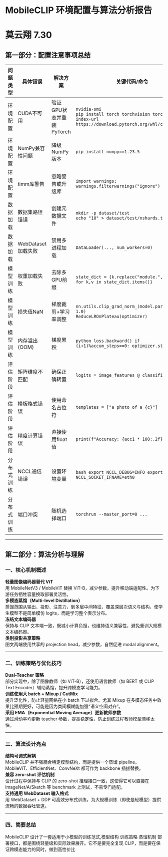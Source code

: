 # MobileCLIP 环境配置与算法分析报告
# 莫云翔 7.30

## 第一部分：配置注意事项总结

| 问题类型          | 具体错误                             | 解决方案                            | 关键代码/命令                             |
|-----------------|---------------------------------|---------------------------------|--------------------------------------|
| 环境配置          | CUDA不可用                         | 验证GPU状态并重装PyTorch               | `nvidia-smi` <br> `pip install torch torchvision torchaudio --index-url https://download.pytorch.org/whl/cu118` |
| 环境配置          | NumPy兼容性问题                    | 降级NumPy版本                        | `pip install numpy==1.23.5`                  |
| 环境配置          | timm库警告                        | 忽略警告或升级库                      | `import warnings; warnings.filterwarnings("ignore")` |
| 数据加载          | 数据集路径错误                     | 创建元数据文件                        | `mkdir -p dataset/test` <br> `echo "10" > dataset/test/nshards.txt` |
| 数据加载          | WebDataset加载失败                 | 禁用多进程加载                       | `DataLoader(..., num_workers=0)`               |
| 模型训练          | 权重加载失败                      | 去除多GPU前缀                        | `state_dict = {k.replace("module.", ""): v for k,v in state_dict.items()}` |
| 模型训练          | 损失值NaN                        | 梯度裁剪+学习率调整                   | `nn.utils.clip_grad_norm_(model.parameters(), 1.0)` <br> `ReduceLROnPlateau(optimizer)` |
| 模型训练          | 内存溢出(OOM)                    | 梯度累积                            | ```python loss.backward() if (i+1)%accum_steps==0: optimizer.step()``` |
| 评估阶段          | 矩阵维度不匹配                    | 确保正确转置                        | `logits = image_features @ classifier.t()`        |
| 评估阶段          | 模板格式错误                      | 使用命名占位符                       | `templates = ["a photo of a {c}"]`                  |
| 评估阶段          | 精度计算错误                      | 直接使用float值                      | `print(f"Accuracy: {acc1 * 100:.2f}%")`              |
| 分布式训练        | NCCL通信错误                     | 设置环境变量                        | ```bash export NCCL_DEBUG=INFO export NCCL_SOCKET_IFNAME=eth0``` |
| 分布式训练        | 端口冲突                         | 随机选择端口                       | `torchrun --master_port=0 ...`                     |

---

## 第二部分：算法分析与理解

### 一、核心机制概述  
**轻量图像编码器替代 ViT**  
用 MobileNetV3 / MobileViT 替换 ViT-B，减少参数，提升移动端适配性。为下游任务牺牲容量换取部署灵活性。  
**多模态蒸馏（Multi-level Distillation）**  
蒸馏范围从输出、投影、注意力，到多层中间特征，覆盖深层次语义与结构，使学生模型不是简单模仿 logits，而是学习整个表示分布。  
**冻结文本编码器**  
保持与 CLIP 文本端一致，既减小计算负担，也维持语义兼容性，避免重训大规模文本编码器。  
**类别投影共享策略**  
图文两端使用共享的 projection head，减少参数，自然促进 modal alignment。  

---

### 二、训练策略与优化技巧  
**Dual-Teacher 策略**  
部分实现中，除了图像教师（如 ViT-B），还使用语言教师（如 BERT 或 CLIP Text Encoder）辅助蒸馏，提升跨模态学习能力。  
**训练使用大 batch + Mixup / CutMix**  
提升泛化性，防止轻量网络在小 batch 下过拟合。尤其 Mixup 在多模态任务中效果比预期更好，可能是因为类间模糊能加强“语义空间对齐”。  
**采用 EMA（Exponential Moving Average）更新教师参数**  
通过滑动平均更新 teacher 参数，提高稳定性，防止训练过程教师模型漂移太快。  

---

### 三、算法设计亮点  
**结构可调式解耦**  
MobileCLIP 并不强耦合特定模型结构，而是提供一个蒸馏 pipeline。MobileViT、EfficientNet、ConvNeXt 都可作为 backbone 插拔替换。  
**兼容 zero-shot 评估机制**  
设计过程中保持与 CLIP 的 zero-shot 推理接口一致，这使得它可以直接在 ImageNet/A/Sketch 等 benchmark 上测试，不需专门适配。  
**支持通用 WebDataset 输入格式**  
用 WebDataset + DDP 可高效分布式训练，为大规模训练（即使是轻模型）提供流畅的数据吞吐管道。  

---

### 四、简要总结  
MobileCLIP 设计了一套适用于小模型的训练范式,模型结构 训练策略 蒸馏机制 部署接口，都是围绕轻量级和实际效果展开。它不是要完全复现 CLIP，而是要在保证跨模态能力的同时，做到高性价比
